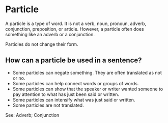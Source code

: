 # Particle
A particle is a type of word. It is not a verb, noun, pronoun, adverb, conjunction, preposition, or article. However, a particle often does something like an adverb or a conjunction. 

Particles do not change their form.

## How can a particle be used in a sentence?
* Some particles can negate something. They are often translated as not or no.
* Some particles  can help connect words or groups of words. 
* Some particles can show that the speaker or writer wanted someone to pay attention to what has just been said or written. 
* Some particles can intensify what was just said or written. 
* Some particles are not translated. 

See: Adverb; Conjunction


